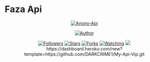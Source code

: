 # Faza Api
<p align="center">
<a href="#"><img title="Anony-Api" src="https://telegra.ph/file/40d0fd5b08db52953d9c8.jpg"></a>
</p>
<p align="center">
<a href="https://github.com/Dark-Knight-Hiruwa"><img title="Author" src="https://telegra.ph/file/40d0fd5b08db52953d9c8.jpg"></a>
</p>
<p align="center">
<a href="https://github.com/xdlyy404/followers"><img title="Followers" src="https://img.shields.io/github/followers/xdlyy404?color=blue&style=flat-square"></a>
<a href="https://github.com/xdlyy404/RESTAPI/stargazers/"><img title="Stars" src="https://img.shields.io/github/stars/xdlyy404/RESTAPI?color=red&style=flat-square"></a>
<a href="https://github.com/xdlyy404/RESTAPI/network/members"><img title="Forks" src="https://img.shields.io/github/forks/xdlyy404/RESTAPI?color=red&style=flat-square"></a>
<a href="https://github.com/xdlyy404/RESTAPI/watchers"><img title="Watching" src="https://img.shields.io/github/watchers/xdlyy404/RESTAPI?label=Watchers&color=blue&style=flat-square"></a>
<a href="https://hits.seeyoufarm.com"><img src="https://hits.seeyoufarm.com/api/count/incr/badge.svg?url=https%3A%2F%2Fgithub.com%2Fxdlyy404%2FRESTAPI&count_bg=%2379C83D&title_bg=%23555555&icon=probot.svg&icon_color=%2300FF6D&title=hits&edge_flat=false"/></a>
  https://dashboard.heroku.com/new?template=https://github.com/DARKCRIME1/My-Api-Vip.git
  
</p>
